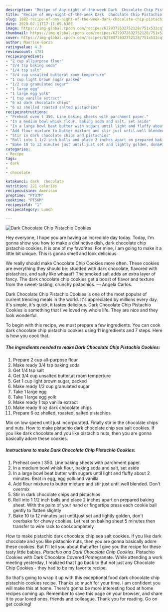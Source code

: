 ```yaml
---
description: "Recipe of Any-night-of-the-week Dark  Chocolate Chip Pistachio Cookies"
title: "Recipe of Any-night-of-the-week Dark  Chocolate Chip Pistachio Cookies"
slug: 1882-recipe-of-any-night-of-the-week-dark-chocolate-chip-pistachio-cookies
date: 2020-07-11T17:11:09.638Z
image: https://img-global.cpcdn.com/recipes/6279372632752128/751x532cq70/dark-chocolate-chip-pistachio-cookies-recipe-main-photo.jpg
thumbnail: https://img-global.cpcdn.com/recipes/6279372632752128/751x532cq70/dark-chocolate-chip-pistachio-cookies-recipe-main-photo.jpg
cover: https://img-global.cpcdn.com/recipes/6279372632752128/751x532cq70/dark-chocolate-chip-pistachio-cookies-recipe-main-photo.jpg
author: Maurice Garza
ratingvalue: 4.3
reviewcount: 4781
recipeingredient:
- "2 cup allpurpose flour"
- "3/4 tsp baking soda"
- "1/4 tsp salt"
- "3/4 cup unsalted butterat room temperture"
- "1 cup light brown sugar packed"
- "1/2 cup granulated sugar"
- "1 large egg"
- "1 large egg yolk"
- "1 tsp vanilla extract"
- "6 oz dark chocolate chips"
- "6 oz shelled roasted salted pistachios"
recipeinstructions:
- "Preheat oven t 350. Line baking sheets with parchment paper."
- "In a medium bowl whisk flour, baking soda and salt, set aside"
- "In a large bowl beat butter with sugars until light and fluffy about 2 minutes. Beat in egg, egg yolk.and vanilla"
- "Add flour mixture to butter mixture and stir just until.well blended. Don&#39;t overmix"
- "Stir in dark chocolate chips and pistachios"
- "Roll into 1 1/2 inch balls and place 2 inches apart on prepared baking sheet. With the palm of your hand or fingertips press each cookie ball gently to flatten slightly"
- "Bake 10 to 12 minutes just until.just set and lightly golden, don&#39;t overbake for chewy cookies. Let rest on baking sheet 5  minutes then transfer to wire rack to cool.completely"
categories:
- Recipe
tags:
- dark
- 
- chocolate

katakunci: dark  chocolate 
nutrition: 221 calories
recipecuisine: American
preptime: "PT37M"
cooktime: "PT56M"
recipeyield: "1"
recipecategory: Lunch

---
```



![Dark  Chocolate Chip Pistachio Cookies](https://img-global.cpcdn.com/recipes/6279372632752128/751x532cq70/dark-chocolate-chip-pistachio-cookies-recipe-main-photo.jpg)

Hey everyone, I hope you are having an incredible day today. Today, I'm gonna show you how to make a distinctive dish, dark  chocolate chip pistachio cookies. It is one of my favorites. For mine, I am going to make it a little bit unique. This is gonna smell and look delicious.

We really should make Chocolate Chip Cookies more often. These cookies are everything they should be: studded with dark chocolate, flavored with pistachios, and salty like whaaat? The smoked salt adds an extra layer of fancy. The dark chocolate chip cookies get a boost of flavor and texture from the sweet-tasting, crunchy pistachios. — Angela Carlos.

Dark  Chocolate Chip Pistachio Cookies is one of the most popular of current trending meals in the world. It's appreciated by millions every day. It's simple, it's quick, it tastes delicious. Dark  Chocolate Chip Pistachio Cookies is something that I've loved my whole life. They are nice and they look wonderful.


To begin with this recipe, we must prepare a few ingredients. You can cook dark  chocolate chip pistachio cookies using 11 ingredients and 7 steps. Here is how you cook that.

<!--inarticleads1-->

##### The ingredients needed to make Dark  Chocolate Chip Pistachio Cookies:

1. Prepare 2 cup all-purpose flour
1. Make ready 3/4 tsp baking soda
1. Get 1/4 tsp salt
1. Get 3/4 cup unsalted butter,at room temperture
1. Get 1 cup light brown sugar, packed
1. Make ready 1/2 cup granulated sugar
1. Take 1 large egg
1. Take 1 large egg yolk
1. Make ready 1 tsp vanilla extract
1. Make ready 6 oz dark chocolate chips
1. Prepare 6 oz shelled, roasted, salted pistachios


Mix on low speed until just incorporated. Finally stir in the chocolate chips and nuts. How to make pistachio dark chocolate chip sea salt cookies. If you like dark chocolate and you like pistachio nuts, then you are gonna basically adore these cookies. 

<!--inarticleads2-->

##### Instructions to make Dark  Chocolate Chip Pistachio Cookies:

1. Preheat oven t 350. Line baking sheets with parchment paper.
1. In a medium bowl whisk flour, baking soda and salt, set aside
1. In a large bowl beat butter with sugars until light and fluffy about 2 minutes. Beat in egg, egg yolk.and vanilla
1. Add flour mixture to butter mixture and stir just until.well blended. Don&#39;t overmix
1. Stir in dark chocolate chips and pistachios
1. Roll into 1 1/2 inch balls and place 2 inches apart on prepared baking sheet. With the palm of your hand or fingertips press each cookie ball gently to flatten slightly
1. Bake 10 to 12 minutes just until.just set and lightly golden, don&#39;t overbake for chewy cookies. Let rest on baking sheet 5  minutes then transfer to wire rack to cool.completely


How to make pistachio dark chocolate chip sea salt cookies. If you like dark chocolate and you like pistachio nuts, then you are gonna basically adore these cookies. But I&#39;ll tell you about that after I give you the recipe for these tasty little babies. *Pistachio and Dark Chocolate Chip Cookies*. Pistachio Cookies with Dark Chocolate Covered Pomegranate. While attending a work meeting yesterday, I realized that I go back to But not just any Chocolate Chip Cookies - they had to be my favorite recipe. 

So that's going to wrap it up with this exceptional food dark  chocolate chip pistachio cookies recipe. Thanks so much for your time. I am confident you will make this at home. There's gonna be more interesting food at home recipes coming up. Remember to save this page on your browser, and share it to your loved ones, friends and colleague. Thank you for reading. Go on get cooking!
